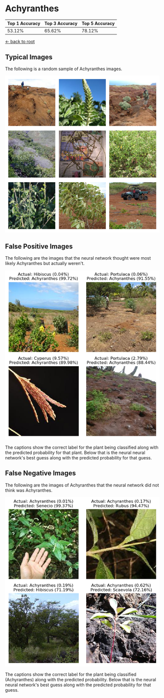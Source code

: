 
# Achyranthes

| Top 1 Accuracy | Top 3 Accuracy | Top 5 Accuracy | 
| --- | --- | --- |
| 53.12% | 65.62% | 78.12% | 

[← back to root](https://github.com/HACC2018/ohia.ai#results)

## Typical Images
The following is a random sample of Achyranthes images.
<p align="center"> <img src="../../../figures/typical/Achyranthes.png?raw=true"> </p>

## False Positive Images
The following are the images that the neural network thought were most likely Achyranthes but actually weren't.  
<p align="center"> <img src="../../../figures/false_positives/Achyranthes.png?raw=true"> </p>
The captions show the correct label for the plant being classified along with the predicted probability for that plant.  Below that is the neural neural network's best guess along with the predicted probability for that guess.

## False Negative Images
The following are the images of Achyranthes that the neural network did not think was Achyranthes.  
<p align="center"> <img src="../../../figures/false_negatives/Achyranthes.png?raw=true"> </p>
The captions show the correct label for the plant being classified (Achyranthes) along with the predicted probability.  Below that is the neural neural network's best guess along with the predicted probability for that guess.
